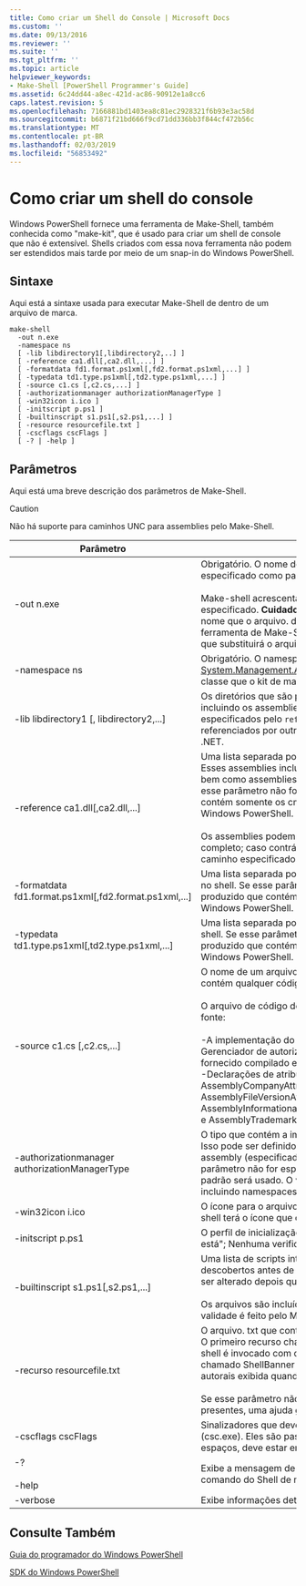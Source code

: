 ```yaml
---
title: Como criar um Shell do Console | Microsoft Docs
ms.custom: ''
ms.date: 09/13/2016
ms.reviewer: ''
ms.suite: ''
ms.tgt_pltfrm: ''
ms.topic: article
helpviewer_keywords:
- Make-Shell [PowerShell Programmer's Guide]
ms.assetid: 6c24dd44-a8ec-421d-ac86-90912e1a8cc6
caps.latest.revision: 5
ms.openlocfilehash: 7166881bd1403ea8c81ec2928321f6b93e3ac58d
ms.sourcegitcommit: b6871f21bd666f9cd71dd336bb3f844cf472b56c
ms.translationtype: MT
ms.contentlocale: pt-BR
ms.lasthandoff: 02/03/2019
ms.locfileid: "56853492"
---
```

# <a name="how-to-create-a-console-shell"></a>Como criar um shell do console

Windows PowerShell fornece uma ferramenta de Make-Shell, também conhecida como "make-kit", que é usado para criar um shell de console que não é extensível. Shells criados com essa nova ferramenta não podem ser estendidos mais tarde por meio de um snap-in do Windows PowerShell.

## <a name="syntax"></a>Sintaxe

Aqui está a sintaxe usada para executar Make-Shell de dentro de um arquivo de marca.

```
make-shell
  -out n.exe
  -namespace ns
  [ -lib libdirectory1[,libdirectory2,..] ]
  [ -reference ca1.dll[,ca2.dll,...] ]
  [ -formatdata fd1.format.ps1xml[,fd2.format.ps1xml,...] ]
  [ -typedata td1.type.ps1xml[,td2.type.ps1xml,...] ]
  [ -source c1.cs [,c2.cs,...] ]
  [ -authorizationmanager authorizationManagerType ]
  [ -win32icon i.ico ]
  [ -initscript p.ps1 ]
  [ -builtinscript s1.ps1[,s2.ps1,...] ]
  [ -resource resourcefile.txt ]
  [ -cscflags cscFlags ]
  [ -? | -help ]
```

## <a name="parameters"></a>Parâmetros

Aqui está uma breve descrição dos parâmetros de Make-Shell.

> [!CAUTION]
> Não há suporte para caminhos UNC para assemblies pelo Make-Shell.

|Parâmetro|Descrição|
|---------------|-----------------|
|-out n.exe|Obrigatório. O nome do shell para produzir. O caminho é especificado como parte desse parâmetro.<br /><br /> Make-shell acrescentará ".exe" para esse valor se não for especificado. **Cuidado:**  Não crie um arquivo de saída com o mesmo nome que o arquivo. dll referenciada. Se você tentar isso, a ferramenta de Make-Shell cria um arquivo. cs com o mesmo nome que substituirá o arquivo. cs que tem o código-fonte cmdlet.|
|-namespace ns|Obrigatório. O namespace a ser usado para a derivada [System.Management.Automation.Runspaces.Runspaceconfiguration](/dotnet/api/System.Management.Automation.Runspaces.RunspaceConfiguration) classe que o kit de marca gera e compila.|
|-lib libdirectory1 [, libdirectory2,...]|Os diretórios que são pesquisados para assemblies do .NET, incluindo os assemblies do Windows PowerShell, assemblies especificados pelo `reference` parâmetro, assemblies indiretamente referenciados por outro assembly e os assemblies de sistema do .NET.|
|-reference ca1.dll[,ca2.dll,...]|Uma lista separada por vírgulas dos assemblies para incluir no shell. Esses assemblies inclui todos os cmdlet e assemblies do provedor, bem como assemblies de recurso que devem ser carregados. Se esse parâmetro não for especificado, um shell será produzido que contém somente os cmdlets e provedores principais fornecidos pelo Windows PowerShell.<br /><br /> Os assemblies podem ser especificados usando seu caminho completo; caso contrário, eles serão pesquisados para usar o caminho especificado pelo `lib` parâmetro.|
|-formatdata fd1.format.ps1xml[,fd2.format.ps1xml,...]|Uma lista separada por vírgulas dos dados de formato para incluir no shell. Se esse parâmetro não for especificado, um shell será produzido que contém apenas os dados de formato fornecidos pelo Windows PowerShell.|
|-typedata td1.type.ps1xml[,td2.type.ps1xml,...]|Uma lista separada por vírgulas de dados de tipo para incluir no shell. Se esse parâmetro não for especificado, um shell será produzido que contém apenas os dados do tipo fornecidos pelo Windows PowerShell.|
|-source c1.cs [,c2.cs,...]|O nome de um arquivo, fornecido pelo desenvolvedor do shell, que contém qualquer código-fonte necessário para criar o shell.<br /><br /> O arquivo de código de origem pode conter o seguinte código-fonte:<br /><br /> -A implementação do Gerenciador de autorização que substitui o Gerenciador de autorização padrão. (Isso pode também ser fornecido compilado em um assembly.)<br />-Declarações de atributos informativos assembly: como AssemblyCompanyAttribute, AssemblyCopyrightAttribute, AssemblyFileVersionAttribute, AssemblyInformationalVersionAttribute, AssemblyProductAttribute, e AssemblyTrademarkAttribute.|
|-authorizationmanager authorizationManagerType|O tipo que contém a implementação do Gerenciador de autorização. Isso pode ser definido no código-fonte ou compilado em um assembly (especificado pelo `reference` parâmetro). Se esse parâmetro não for especificado, o Gerenciador de segurança padrão será usado. O valor deve ser o nome de tipo completo, incluindo namespaces.|
|-win32icon i.ico|O ícone para o arquivo .exe para o shell. Se não for especificado, o shell terá o ícone que o compilador c# inclui (se houver).|
|-initscript p.ps1|O perfil de inicialização para o shell. O arquivo está incluído "como-está"; Nenhuma verificação de validade é feito pelo Make-Shell.|
|-builtinscript s1.ps1[,s2.ps1,...]|Uma lista de scripts internas para o shell. Esses scripts são descobertos antes de scripts no caminho, e seu conteúdo não pode ser alterado depois que o shell é compilado.<br /><br /> Os arquivos são incluídos "como-está"; Nenhuma verificação de validade é feito pelo Make-Shell.|
|-recurso resourcefile.txt|O arquivo. txt que contém a Ajuda e a faixa de recursos para o shell. O primeiro recurso chamado ShellHelp e contém o texto exibido se o shell é invocado com o `help` parâmetro. O segundo recurso chamado ShellBanner e contém o texto e as informações de direitos autorais exibida quando o shell é iniciado no modo interativo.<br /><br /> Se esse parâmetro não for fornecido ou esses recursos não estão presentes, uma ajuda genérica e faixa são usados.|
|-cscflags cscFlags|Sinalizadores que devem ser passados para o C# compilador (csc.exe). Eles são passados inalterados. Se esse parâmetro incluir espaços, deve estar entre aspas duplas.|
|-?<br /><br /> -help|Exibe a mensagem de direitos autorais e opções de linha de comando do Shell de marca.|
|-verbose|Exibe informações detalhadas enquanto o shell está sendo criado.|

## <a name="see-also"></a>Consulte Também

[Guia do programador do Windows PowerShell](./windows-powershell-programmer-s-guide.md)

[SDK do Windows PowerShell](../windows-powershell-reference.md)